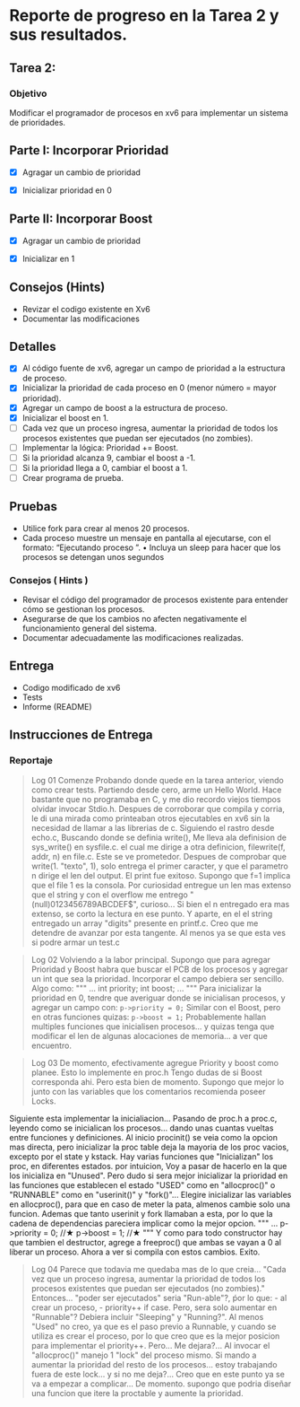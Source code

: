 # Reporte de progreso en la Tarea 2 y sus resultados.


## Tarea 2: 

### Objetivo
Modificar el programador de procesos en xv6 para implementar un sistema
de prioridades.

## Parte I: Incorporar Prioridad

 - [X] Agragar un cambio de prioridad

 - [X] Inicializar prioridad en 0

## Parte II: Incorporar Boost

- [X] Agragar un cambio de prioridad

- [X] Inicializar en 1

## Consejos (Hints)

 * Revizar el codigo existente en Xv6
 * Documentar las modificaciones

## Detalles


 - [X]    Al código fuente de xv6, agregar un campo de prioridad a la estructura de proceso.
 - [X]    Inicializar la prioridad de cada proceso en 0 (menor número = mayor prioridad).
 - [X]    Agregar un campo de boost a la estructura de proceso.
 - [X]    Inicializar el boost en 1.
 - [ ]    Cada vez que un proceso ingresa, aumentar la prioridad de todos los procesos existentes que puedan ser ejecutados (no zombies).
 - [ ]    Implementar la lógica: Prioridad += Boost.
 - [ ]    Si la prioridad alcanza 9, cambiar el boost a -1.
 - [ ]    Si la prioridad llega a 0, cambiar el boost a 1.
 - [ ]    Crear programa de prueba.

## Pruebas

 * Utilice fork para crear al menos 20 procesos.
 * Cada proceso muestre un mensaje en pantalla al ejecutarse, con el formato: “Ejecutando proceso ”.
• Incluya un sleep para hacer que los procesos se detengan unos
segundos

### Consejos ( Hints )
 * Revisar el código del programador de procesos existente para entender cómo se gestionan los procesos.
 * Asegurarse de que los cambios no afecten negativamente el funcionamiento general del sistema.
 * Documentar adecuadamente las modificaciones realizadas.
## Entrega
  * Codigo modificado de xv6
  * Tests
  * Informe (README)
## Instrucciones de Entrega


### Reportaje

> Log 01
Comenze Probando donde quede en la tarea anterior, viendo como crear tests. Partiendo desde cero, arme un Hello World. Hace bastante que no programaba en C, y me dio recordo viejos tiempos olvidar invocar Stdio.h.
 Despues de corroborar que compila y corria, le di una mirada como printeaban otros ejecutables en xv6 sin la necesidad de llamar a las librerias de c. Siguiendo el rastro desde echo.c, Buscando donde se definia write(), Me lleva ala definision de sys_write() en sysfile.c. el cual me dirige a otra definicion, filewrite(f, addr, n) en file.c. Este se ve prometedor.
 Despues de comprobar que write(1. "texto", 1), solo entrega el primer caracter, y que el parametro n dirige el len del output. El print fue exitoso. Supongo que f=1 implica que el file 1 es la consola. Por curiosidad entregue un len mas extenso que el string y con el overflow me entrego "(null)0123456789ABCDEF$", curioso... Si bien el n entregado era mas extenso, se corto la lectura en ese punto. Y aparte, en el el string entregado un array "digits" presente en printf.c.
 Creo que me detendre de avanzar por esta tangente. Al menos ya se que esta ves si podre armar un test.c

 > Log 02
 Volviendo a la labor principal. Supongo que para agregar Prioridad y Boost habra que buscar el PCB de los procesos y agregar un int que sea la prioridad.
 Incorporar el campo debiera ser sencillo. Algo como:
"""
... 
    int priority;
    int boost;
...
"""
 Para inicializar la prioridad en 0, tendre que averiguar donde se inicialisan procesos, y agregar un campo con: `p->priority = 0;`
 Similar con el Boost, pero en otras funciones quizas: `p->boost = 1;`
Probablemente hallan multiples funciones que inicialisen procesos... y quizas tenga que modificar el len de algunas alocaciones de memoria... a ver que encuentro.

> Log 03
De momento, efectivamente agregue Priority y boost como planee. Esto lo implemente en proc.h
Tengo dudas de si Boost corresponda ahi. Pero esta bien de momento.
Supongo que mejor lo junto con las variables que los comentarios recomienda poseer Locks.

Siguiente esta implementar la inicialiacion...
Pasando de proc.h a proc.c, leyendo como se inicialican los procesos... dando unas cuantas vueltas entre funciones y definiciones. Al inicio procinit() se veia como la opcion mas directa, pero inicializar la proc table deja la mayoria de los proc vacios, excepto por el state y kstack.
Hay varias funciones que "Inicializan" los proc, en diferentes estados. por intuicion, Voy a pasar de hacerlo en la que los inicializa en "Unused". Pero dudo si sera mejor inicializar la prioridad en las funciones que establecen el estado "USED" como en "allocproc()" o "RUNNABLE" como en "userinit()" y "fork()"...
Elegire inicializar las variables en allocproc(), para que en caso de meter la pata, almenos cambie solo una funcion. Ademas que tanto userinit y fork llamaban a esta, por lo que la cadena de dependencias pareciera implicar como la mejor opcion.
"""
  ...
  p->priority = 0;          //★
  p->boost = 1;             //★
"""
Y como para todo constructor hay que tambien el destructor, agrege a freeproc() que ambas se vayan a 0 al liberar un proceso.
Ahora a ver si compila con estos cambios.
Exito.

> Log 04
 Parece que todavia me quedaba mas de lo que creia...
    "Cada vez que un proceso ingresa, aumentar la prioridad de todos los procesos existentes que puedan ser ejecutados (no zombies)."
Entonces... "poder ser ejecutados" seria "Run-able"?, ṕor lo que:
    - al crear un proceso, 
    - priority++ if case.
    Pero, sera solo aumentar en "Runnable"? Debiera incluir "Sleeping" y "Running?".
Al menos "Used" no creo, ya que es el paso previo a Runnable, y cuando se utiliza es crear el proceso, por lo que creo que es la mejor posicion para implementar el priority++. Pero...
Me dejara?... Al invocar el "allocproc()"  manejo 1 "lock" del proceso mismo. Si mando a aumentar la prioridad del resto de los procesos... estoy trabajando fuera de este lock... y si no me deja?...
Creo que en este punto ya se va a empezar a complicar...
De momento. supongo que podria diseñar una funcion que itere la proctable y aumente la prioridad.

